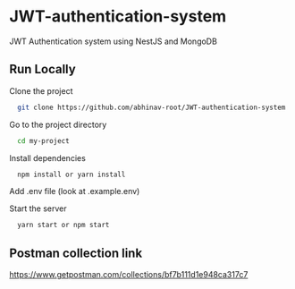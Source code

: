 # JWT-authentication-system
JWT Authentication system using NestJS and  MongoDB

## Run Locally

Clone the project

```bash
  git clone https://github.com/abhinav-root/JWT-authentication-system
```

Go to the project directory

```bash
  cd my-project
```

Install dependencies

```bash
  npm install or yarn install
```



Add .env file (look at .example.env)

Start the server

```bash
  yarn start or npm start
```


## Postman collection link
https://www.getpostman.com/collections/bf7b111d1e948ca317c7
